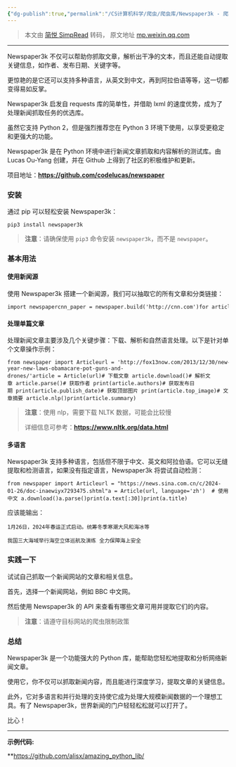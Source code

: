 ```yaml
---
{"dg-publish":true,"permalink":"/CS计算机科学/爬虫/爬虫库/Newspaper3k - 爬取并解析新闻/","noteIcon":"","created":"2024-04-18T09:40:18.000+08:00","updated":"2024-04-24T00:26:31.000+08:00"}
---
```


> 本文由 [简悦 SimpRead](http://ksria.com/simpread/) 转码， 原文地址 [mp.weixin.qq.com](https://mp.weixin.qq.com/s?chksm=eb8d29c4dcfaa0d20d32ace2f94d4827440d4cd489a71ad2927e9666253f6dc8634cd008fe67&exptype=unsubscribed_card_recommend_article_u2i_mainprocess_coarse_sort_tlfeeds&ranksessionid=1706352213_2&mid=2247486312&sn=02cb77b561270542a3d3fe1f1cc4cca8&idx=1&__biz=MzI4MzMyNjQwMw%3D%3D&scene=169&subscene=200&sessionid=1706352213&flutter_pos=17&clicktime=1706352600&enterid=1706352600&finder_biz_enter_id=5&ascene=56&fasttmpl_type=0&fasttmpl_fullversion=7049308-en_US-zip&fasttmpl_flag=0&realreporttime=1706352600453&devicetype=android-31&version=28002d3d&nettype=WIFI&abtest_cookie=AAACAA%3D%3D&lang=en&session_us=gh_27ea27c8c859&countrycode=CN&exportkey=n_ChQIAhIQwcMTtm1rDV5Fioztua7ByRLfAQIE97dBBAEAAAAAAAZQC7iI5w0AAAAOpnltbLcz9gKNyK89dVj03KGKwWDTbYwHPFj25V8g%2BPAZdik9NXEmSIwJx45yKPUjM2xHQgGxGG8s9h4QO0v%2FiQk7fI%2BnknlDvPYe%2BBCVS3mMBprJjeMlw00i5inFVMtT3LcwzzGyvYf8syEbWMIzGTnpb6nCd95PoNImS5Gk2I3Lxu7M3J5%2B%2FJYcx68DWjzD1kqB1xzXWMJt4TxObu3y6rfYi82GVBw8NouxMnr%2BiXZCIJh6P%2BC9nRrr6axSmZ055h0kLYIB4%2FI%3D&pass_ticket=nYqjntOjFo953%2BU98t8xh9hGqc1I8pAOr0qdS%2Ff8Z%2Fr5wyUJ5q8LmuxNF3jhCIu9Tx5PhMZTdbmwZNBJssDGzg%3D%3D&wx_header=3)

* * *

Newspaper3k 不仅可以帮助你抓取文章，解析出干净的文本，而且还能自动提取关键信息，如作者、发布日期、关键字等。

更惊艳的是它还可以支持多种语言，从英文到中文，再到阿拉伯语等等，这一切都变得易如反掌。

Newspaper3k 启发自 requests 库的简单性，并借助 lxml 的速度优势，成为了处理新闻抓取任务的优选库。

虽然它支持 Python 2，但是强烈推荐您在 Python 3 环境下使用，以享受更稳定和更强大的功能。

Newspaper3k 是在 Python 环境中进行新闻文章抓取和内容解析的测试库。由 Lucas Ou-Yang 创建，并在 Github 上得到了社区的积极维护和更新。

项目地址：**https://github.com/codelucas/newspaper**

### 安装

通过 pip 可以轻松安装 Newspaper3k：

```
pip3 install newspaper3k
```

> **注意**：请确保使用 `pip3` 命令安装 `newspaper3k`，而不是 `newspaper`。

### 基本用法

#### **使用新闻源**

使用 Newspaper3k 搭建一个新闻源，我们可以抽取它的所有文章和分类链接：

```
import newspapercnn_paper = newspaper.build('http://cnn.com')for article in cnn_paper.articles:    print(article.url)for category in cnn_paper.category_urls():    print(category)
```

#### **处理单篇文章**

处理新闻文章主要涉及几个关键步骤：下载、解析和自然语言处理。以下是针对单个文章操作示例：

```
from newspaper import Articleurl = 'http://fox13now.com/2013/12/30/new-year-new-laws-obamacare-pot-guns-and-drones/'article = Article(url)# 下载文章 article.download()# 解析文章 article.parse()# 获取作者 print(article.authors)# 获取发布日期 print(article.publish_date)# 获取顶部图片 print(article.top_image)# 文章摘要 article.nlp()print(article.summary)
```

> **注意**：使用 nlp，需要下载 NLTK 数据，可能会比较慢
>
> 详细信息可参考：**https://www.nltk.org/data.html**

#### **多语言**

Newspaper3k 支持多种语言，包括但不限于中文、英文和阿拉伯语。它可以无缝提取和检测语言，如果没有指定语言，Newspaper3k 将尝试自动检测：

```
from newspaper import Articleurl = "https://news.sina.com.cn/c/2024-01-26/doc-inaewiyx7293475.shtml"a = Article(url, language='zh')  # 使用中文 a.download()a.parse()print(a.text[:30])print(a.title)
```

应该能输出：

```
1月26日，2024年春运正式启动。统筹冬季寒潮大风和海冰等

我国三大海域举行海空立体巡航及演练 全力保障海上安全
```

### 实践一下

试试自己抓取一个新闻网站的文章和相关信息。

首先，选择一个新闻网站，例如 BBC 中文网。

然后使用 Newspaper3k 的 API 来查看有哪些文章可用并提取它们的内容。

> **注意**：请遵守目标网站的爬虫限制政策

### 总结

Newspaper3k 是一个功能强大的 Python 库，能帮助您轻松地提取和分析网络新闻文章。

使用它，你不仅可以抓取新闻内容，而且能进行深度学习，提取文章的关键信息。

此外，它对多语言和并行处理的支持使它成为处理大规模新闻数据的一个理想工具。有了 Newspaper3k，世界新闻的门户轻轻松松就可以打开了。

比心！

* * *

**示例代码:**

**https://github.com/alisx/amazing_python_lib/  